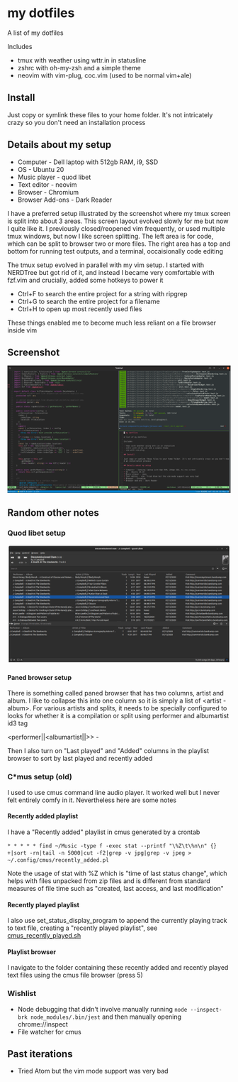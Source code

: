 # my dotfiles

A list of my dotfiles

Includes

- tmux with weather using wttr.in in statusline
- zshrc with oh-my-zsh and a simple theme
- neovim with vim-plug, coc.vim (used to be normal vim+ale)

## Install

Just copy or symlink these files to your home folder. It's not intricately crazy so you don't need an installation process

## Details about my setup

* Computer - Dell laptop with 512gb RAM, i9, SSD
* OS - Ubuntu 20
* Music player - quod libet
* Text editor - neovim
* Browser - Chromium
* Browser Add-ons - Dark Reader


I have a preferred setup illustrated by the screenshot where my tmux screen is split into about 3 areas. This screen layout evolved slowly for me but now I quite like it. I previously closed/reopened vim frequently, or used multiple tmux windows, but now I like screen splitting. The left area is for code, which can be split to browser two or more files. The right area has a top and bottom for running test outputs, and a terminal, occaisionally code editing

The tmux setup evolved in parallel with my vim setup. I started with NERDTree but got rid of it, and instead I became very comfortable with fzf.vim and crucially, added some hotkeys to power it

* Ctrl+F to search the entire project for a string with ripgrep
* Ctrl+G to search the entire project for a filename
* Ctrl+H to open up most recently used files

These things enabled me to become much less reliant on a file browser inside vim


## Screenshot

![](img/1.png)

## Random other notes



### Quod libet setup


![](img/2.png)

#### Paned browser setup


There is something called paned browser that has two columns, artist and album. I like to collapse this into one column so it is simply a list of <artist - album>. For various artists and splits, it needs to be specially configured to looks for whether it is a compilation or split using performer and albumartist id3 tag
   
   <performer|<performer>|<albumartist|<albumartist>|<artist>>>  -  <album>
   
Then I also turn on "Last played" and "Added" columns in the playlist browser to sort by last played and recently added


### C*mus setup (old)

I used to use cmus command line audio player. It worked well but I never felt entirely comfy in it. Nevertheless here are some notes



#### Recently added playlist

I have a "Recently added" playlist in cmus generated by a crontab

    * * * * * find ~/Music -type f -exec stat --printf "\%Z\t\%n\n" {} +|sort -rn|tail -n 5000|cut -f2|grep -v jpg|grep -v jpeg > ~/.config/cmus/recently_added.pl

Note the usage of stat with %Z which is "time of last status change", which helps with files unpacked from zip files and is different from standard measures of file time such as "created, last access, and last modification"

#### Recently played playlist

I also use set_status_display_program to append the currently playing track to text file, creating a "recently played playlist", see [cmus_recently_played.sh](https://github.com/cmdcolin/dotfiles/blob/master/cmus_recently_played.sh)

#### Playlist browser

I navigate to the folder containing these recently added and recently played text files using the cmus file browser (press 5)

### Wishlist

* Node debugging that didn't involve manually running `node --inspect-brk node_modules/.bin/jest` and then manually opening chrome://inspect
* File watcher for cmus

## Past iterations

- Tried Atom but the vim mode support was very bad
